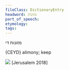 ```yaml
---
fileClass: DictionaryEntry
headword: מזונות
part_of_speech: 
etymology: 
tags: 
---
```

מזונות
די

{CEYD}
alimony; keep

![](https://ia601504.us.archive.org/0/items/Hasidic_Yiddish_Images/mezoynes.jpg)
[Jerusalem 2018]
